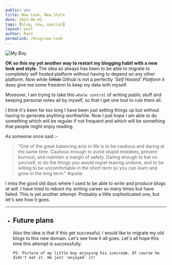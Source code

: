 ```yaml
---
public: yes
title: New Look, New Style
date: 2023-06-01
tags: [blog, new, special]
layout: post
author: RavS
permalink: /blog/new-look
---
```


  ![My Boy](../../assets/blog-myboy.png)

  **OK so this my yet another way to restart my blogging habit with a new look and style.** The idea as always has been to be able to migrate to completely self hosted platform without having to depend on any other platform. Now while ~~Gitlab~~ Github is not a perfectly _'Self Hosted' Platform_ it does give me some freedom to keep my data with myself.

  Moreover, I am trying to take this `whole control` of writing public stuff and keeping personal notes all by myself, so that I get one tool to rule them all.

  I think it's been far too long I have been just setting things up but without having to generate anything worthwhile. Now I just hope I am able to do something which will be regular if not frequent and which will be something that people might enjoy reading.

  As someone once said :-

  > "One of the great balancing acts in life is to be cautious and daring at the same time.
  > Cautious enough to avoid stupid mistakes, prevent burnout, and maintain a margin of safety.
  > Daring enough to bet on yourself, to do the things you would regret leaving undone, and to be willing to be uncomfortable in the short term so you can learn and grow in the long term." #quote

  I miss the good old days where I used to be able to write and produce blogs _at will_. I have tried to reboot my writing career so many times but have failed. This is yet another attempt. Probably a little sophisticated one, but let's see how it goes.

  ---
- ## Future plans

  Also the idea is that if this get successful, I would like to migrate my old blogs to this new domain. Let's see how it all goes. Let's all hope this time this attempt is successfully.

  `PS: Picture of my little boy enjoying his icecream. Of course he didn't eat it. He just 'enjoyed' it!`
